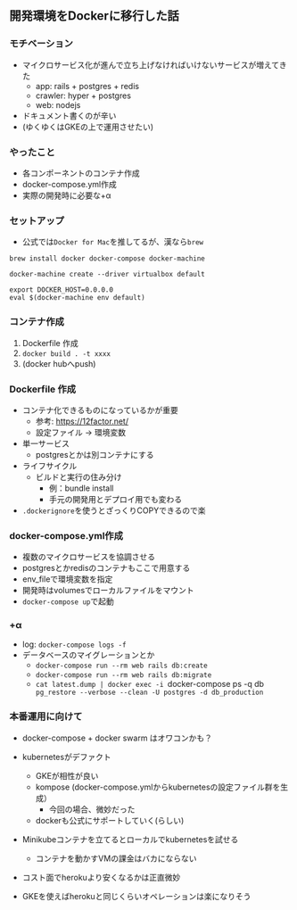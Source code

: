 ## 開発環境をDockerに移行した話



### モチベーション

- マイクロサービス化が進んで立ち上げなければいけないサービスが増えてきた
  - app: rails + postgres + redis
  - crawler: hyper + postgres
  - web: nodejs
- ドキュメント書くのが辛い
- (ゆくゆくはGKEの上で運用させたい)



### やったこと

- 各コンポーネントのコンテナ作成
- docker-compose.yml作成
- 実際の開発時に必要な+α



### セットアップ

- 公式では`Docker for Mac`を推してるが、漢なら`brew`

```
brew install docker docker-compose docker-machine

docker-machine create --driver virtualbox default

export DOCKER_HOST=0.0.0.0
eval $(docker-machine env default)
```



### コンテナ作成

1. Dockerfile 作成
2. `docker build . -t xxxx`
3. (docker hubへpush)



### Dockerfile 作成

- コンテナ化できるものになっているかが重要
  - 参考: https://12factor.net/
  - 設定ファイル -> 環境変数
- 単一サービス
  - postgresとかは別コンテナにする
- ライフサイクル
  - ビルドと実行の住み分け
    - 例：bundle install
    - 手元の開発用とデプロイ用でも変わる
- `.dockerignore`を使うとざっくりCOPYできるので楽



### docker-compose.yml作成

- 複数のマイクロサービスを協調させる
- postgresとかredisのコンテナもここで用意する
- env_fileで環境変数を指定
- 開発時はvolumesでローカルファイルをマウント
- `docker-compose up`で起動



### +α

- log: `docker-compose logs -f`
- データベースのマイグレーションとか
  - `docker-compose run --rm web rails db:create`
  - `docker-compose run --rm web rails db:migrate`
  - `cat latest.dump | docker exec -i `docker-compose ps -q db` pg_restore --verbose --clean -U postgres -d db_production`



### 本番運用に向けて

- docker-compose + docker swarm はオワコンかも？
- kubernetesがデファクト
  - GKEが相性が良い
  - kompose (docker-compose.ymlからkubernetesの設定ファイル群を生成）
    - 今回の場合、微妙だった
  - dockerも公式にサポートしていく(らしい)


- Minikubeコンテナを立てるとローカルでkubernetesを試せる
  - コンテナを動かすVMの課金はバカにならない
- コスト面でherokuより安くなるかは正直微妙
- GKEを使えばherokuと同じくらいオペレーションは楽になりそう
